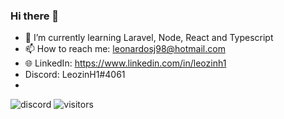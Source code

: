 ### Hi there 👋

- 🌱 I’m currently learning Laravel, Node, React and Typescript
- 📫 How to reach me: leonardosj98@hotmail.com
- 🌐 LinkedIn: https://www.linkedin.com/in/leozinh1
-  Discord: LeozinH1#4061
-  
![discord](https://logodownload.org/wp-content/uploads/2017/11/discord-logo-icone.png)
![visitors](https://visitor-badge.glitch.me/badge?page_id=${LeozinH1}.${LeozinH1})
